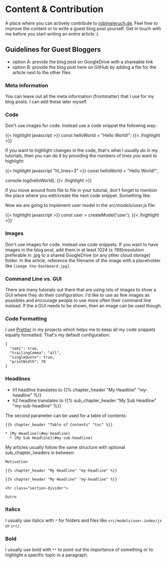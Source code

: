 # Content & Contribution

A place where you can actively contribute to [robinwieruch.de](https://robinwieruch.de). Feel free to improve the content or to write a guest blog post yourself. Get in touch with me before you start writing an entire article :)

## Guidelines for Guest Bloggers

* option A: provide the blog post on GoogleDrive with a shareable link
* option B: provide the blog post here on GitHub by adding a file for the article next to the other files

### Meta Information

You can leave out all the meta information (frontmatter) that I use for my blog posts. I can add these later myself.

### Code

Don't use images for code. Instead use a code snippet the following way:

{{< highlight javascript >}}
const helloWorld = "Hello World!";
{{< /highlight >}}

If you want to highlight changes in the code, that's what I usually do in my tutorials, then you can do it by providing the numbers of lines you want to highlight:

{{< highlight javascript "hl_lines=3" >}}
const helloWorld = "Hello World!";

console.log(helloWorld);
{{< /highlight >}}

If you move around from file to file in your tutorial, don't forget to mention the place where you edit/create the next code snippet. Something like:

Now we are going to implement user model in the *src/models/user.js* file:

{{< highlight javascript >}}
const user = createModel('user');
{{< /highlight >}}

### Images

Don't use images for code. Instead use code snippets. If you want to have images in the blog post, add them in at least 1024 (x 768)resolution preferable in .jpg to a shared GoogleDrive (or any other cloud storage) folder. In the article, reference the filename of the image with a placeholder like `[image the-dashboard.jpg]`.

### Command Line vs. GUI

There are many tutorials out there that are using lots of images to show a GUI where they do their configuration. I'd like to use as few images as possibles and encourage people to use more often their command line instead. If the a GUI needs to be shown, then an image can be used though.

### Code Formatting

I use [Prettier](https://prettier.io/) in my projects which helps me to keep all my code snippets equally formatted. That's my default configuration:

```
{
  "semi": true,
  "trailingComma": "all",
  "singleQuote": true,
  "printWidth": 70
}
```

### Headlines

* h1 headline translates to {{% chapter_header "My Headline" "my-headline" %}}
* h2 headline translates to {{% sub_chapter_header "My Sub Headline" "my-sub-headline" %}}

The second parameter can be used for a table of contents:

```
{{% chapter_header "Table of Contents" "toc" %}}

* [My Headline](#my-headline)
  * [My Sub Headline](#my-sub-headline)
```

My articles usually follow the same structure with optional sub_chapter_headers in between:

```
Motivation

{{% chapter_header "My Headline" "my-headline" %}}

{{% chapter_header "My Headline" "my-headline" %}}

<hr class="section-divider">

Outro
```

### Italics

I usually use italics with `*` for folders and files like `src/models/user.index/js` or `src/`.

### Bold

I usually use bold with `**` to point out the importance of something or to highlight a specific topic in a paragraph.
